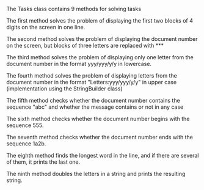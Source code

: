 
The Tasks class contains 9 methods for solving tasks

The first method solves the problem of displaying the first two blocks of 4 digits on the screen in one line.

The second method solves the problem of displaying the document number on the screen, but blocks of three letters are replaced with ***

The third method solves the problem of displaying only one letter from the document number in the format yyy/yyy/y/y in lowercase.

The fourth method solves the problem of displaying letters from the document number in the format "Letters:yyy/yyy/y/y" in upper case (implementation using the StringBuilder class)

The fifth method checks whether the document number contains the sequence "abc" and whether the message contains or not in any case

The sixth method checks whether the document number begins with the sequence 555.

The seventh method checks whether the document number ends with the sequence 1a2b.

The eighth method finds the longest word in the line, and if there are several of them, it prints the last one.

The ninth method doubles the letters in a string and prints the resulting string.
